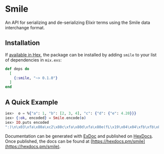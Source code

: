 # Smile


An API for serializing and de-serializing Elixir terms using the Smile data interchange format.


## Installation

If [available in Hex](https://hex.pm/docs/publish), the package can be installed
by adding `smile` to your list of dependencies in `mix.exs`:

```elixir
def deps do
  [
    {:smile, "~> 0.1.0"}
  ]
end
```

## A Quick Example

```elixir
iex>  o = %{"a": 1, "b": [2, 3, 4], "c": {"d": {"e": 4.20}}}
iex> {:ok, encoded} = Smile.encode(o)
iex> IO.puts encoded
":)\n\x03\xfa\x80a\xc2\x80c\xfa\x80d\xfa\x80e(fL\x19\x04\x04\xfb\xfb\x80b\xf8\xc4\xc6\xc8\xf9\xfb"
```

Documentation can be generated with [ExDoc](https://github.com/elixir-lang/ex_doc)
and published on [HexDocs](https://hexdocs.pm). Once published, the docs can
be found at [https://hexdocs.pm/smile](https://hexdocs.pm/smile).

